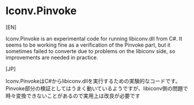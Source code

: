 # Iconv.Pinvoke

[EN]

Iconv.Pinvoke is an experimental code for running libiconv.dll from C#.
It seems to be working fine as a verification of the Pinvoke part,
but it sometimes failed to converte due to problems on the libiconv side,
so improvements are needed in practice.

[JP]

Iconv.PinvokeはC#からlibiconv.dllを実行するための実験的なコードです。
Pinvoke部分の検証としてはうまく動いているようですが、libiconv側の問題で時々変換できないことがあるので実用上は改良が必要です
